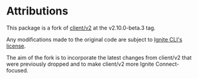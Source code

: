 # Attributions

This package is a fork of [client/v2](https://github.com/cosmos/cosmos-sdk/tree/client/v2.10.0-beta.3/client/v2) at the v2.10.0-beta.3 tag.

Any modifications made to the original code are subject to [Ignite CLI's license](../../LICENSE).

The aim of the fork is to incorporate the latest changes from client/v2 that were previously dropped and to make client/v2 more Ignite Connect-focused.
